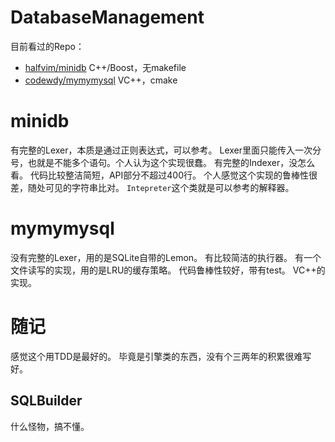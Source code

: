 # DatabaseManagement

目前看过的Repo：
- [halfvim/minidb](https://github.com/halfvim/minidb) C++/Boost，无makefile
- [codewdy/mymymysql](https://github.com/codewdy/mymymysql) VC++，cmake

# minidb

有完整的Lexer，本质是通过正则表达式，可以参考。
Lexer里面只能传入一次分号，也就是不能多个语句。个人认为这个实现很蠢。
有完整的Indexer，没怎么看。
代码比较整洁简短，API部分不超过400行。
个人感觉这个实现的鲁棒性很差，随处可见的字符串比对。
`Intepreter`这个类就是可以参考的解释器。

# mymymysql

没有完整的Lexer，用的是SQLite自带的Lemon。
有比较简洁的执行器。
有一个文件读写的实现，用的是LRU的缓存策略。
代码鲁棒性较好，带有test。
VC++的实现。

# 随记

感觉这个用TDD是最好的。
毕竟是引擎类的东西，没有个三两年的积累很难写好。

## SQLBuilder

什么怪物，搞不懂。


